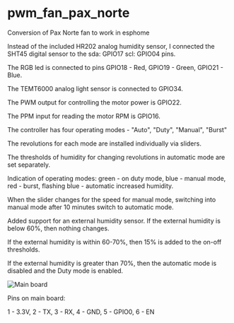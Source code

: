 # pwm_fan_pax_norte
Conversion of Pax Norte fan to work in esphome


Instead of the included HR202 analog humidity sensor, I connected the SHT45 digital sensor to the sda: GPIO17 scl: GPIO04 pins.

The RGB led is connected to pins GPIO18 - Red, GPIO19 - Green, GPIO21 - Blue.

The TEMT6000 analog light sensor is connected to GPIO34.

The PWM output for controlling the motor power is GPIO22.

The PPM input for reading the motor RPM is GPIO16.

The controller has four operating modes - "Auto", "Duty", "Manual", "Burst"

The revolutions for each mode are installed individually via sliders.

The thresholds of humidity for changing revolutions in automatic mode are set separately.

Indication of operating modes: green - on duty mode, blue - manual mode, red - burst, flashing blue - automatic increased humidity.

When the slider changes for the speed for manual mode, switching into manual mode after 10 minutes switch to automatic mode.

Added support for an external humidity sensor. If the external humidity is below 60%, then nothing changes. 

If the external humidity is within 60-70%, then 15% is added to the on-off thresholds. 

If the external humidity is greater than 70%, then the automatic mode is disabled and the Duty mode is enabled.


![Main board](https://github.com/KostuaD/pwm_fan_pax_norte/blob/main/PAX_NORTE.png#:~:text=PAX_NORTE.png)

Pins on main board:

1 - 3.3V, 
2 - TX, 
3 - RX, 
4 - GND, 
5 - GPIO0, 
6 - EN
